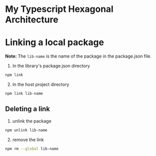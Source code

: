 # My Typescript Hexagonal Architecture

# Linking a local package

**Note:** The `lib-name` is the name of the package in the package.json file.

1. In the library's package.json directory
```bash
npm link
```

2. In the host project directory
```bash
npm link lib-name
```

## Deleting a link

1. unlink the package
```bash
npm unlink lib-name
```

2. remove the link
```bash
npm rm --global lib-name
```
